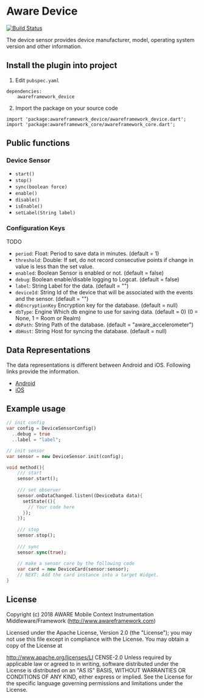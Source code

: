 # Aware Device

[![Build Status](https://travis-ci.org/awareframework/awareframework_device.svg?branch=master)](https://travis-ci.org/awareframework/awareframework_device)

The device sensor provides device manufacturer, model, operating system version and other information.

## Install the plugin into project
1. Edit `pubspec.yaml`
```
dependencies:
    awareframework_device
```

2. Import the package on your source code
```
import 'package:awareframework_device/awareframework_device.dart';
import 'package:awareframework_core/awareframework_core.dart';
```

## Public functions
### Device Sensor
- `start()`
- `stop()` 
- `sync(boolean force)`
- `enable()`
- `disable()`
- `isEnable()`
- `setLabel(String label)`

### Configuration Keys
TODO
- `period`: Float: Period to save data in minutes. (default = 1)
- `threshold`: Double: If set, do not record consecutive points if change in value is less than the set value.
- `enabled`: Boolean Sensor is enabled or not. (default = false)
- `debug`: Boolean enable/disable logging to Logcat. (default = false)
- `label`: String Label for the data. (default = "")
- `deviceId`: String Id of the device that will be associated with the events and the sensor. (default = "")
- `dbEncryptionKey` Encryption key for the database. (default = null)
- `dbType`: Engine Which db engine to use for saving data. (default = 0) (0 = None, 1 = Room or Realm)
- `dbPath`: String Path of the database. (default = "aware_accelerometer")
- `dbHost`: String Host for syncing the database. (default = null)

## Data Representations
The data representations is different between Android and iOS. Following links provide the information.
- [Android](https://github.com/awareframework/com.awareframework.android.sensor.device)
- [iOS](https://github.com/awareframework/com.awareframework.ios.sensor.device)

## Example usage
```dart
// init config
var config = DeviceSensorConfig()
  ..debug = true
  ..label = "label";

// init sensor
var sensor = new DeviceSensor.init(config);

void method(){
    /// start 
    sensor.start();
    
    /// set observer
    sensor.onDataChanged.listen((DeviceData data){
      setState((){
        // Your code here
      });
    });
    
    /// stop
    sensor.stop();
    
    /// sync
    sensor.sync(true);  
    
    // make a sensor care by the following code
    var card = new DeviceCard(sensor:sensor);
    // NEXT: Add the card instance into a target Widget.
}

```

## License
Copyright (c) 2018 AWARE Mobile Context Instrumentation Middleware/Framework (http://www.awareframework.com)

Licensed under the Apache License, Version 2.0 (the "License"); you may not use this file except in compliance with the License. You may obtain a copy of the License at

http://www.apache.org/licenses/LI
CENSE-2.0 Unless required by applicable law or agreed to in writing, software distributed under the License is distributed on an "AS IS" BASIS, WITHOUT WARRANTIES OR CONDITIONS OF ANY KIND, either express or implied. See the License for the specific language governing permissions and limitations under the License.
